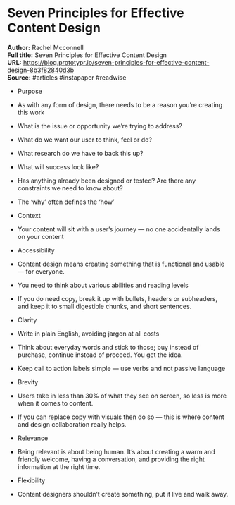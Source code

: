 # Seven Principles for Effective Content Design

**Author:** Rachel Mcconnell  
**Full title:** Seven Principles for Effective Content Design  
**URL:** https://blog.prototypr.io/seven-principles-for-effective-content-design-8b3f82840d3b  
**Source:** #articles #instapaper #readwise

- Purpose 
   
- As with any form of design, there needs to be a reason you’re creating this work 
   
- What is the issue or opportunity we’re trying to address? 
   
- What do we want our user to think, feel or do? 
   
- What research do we have to back this up? 
   
- What will success look like? 
   
- Has anything already been designed or tested?
  Are there any constraints we need to know about? 
   
- The ‘why’ often defines the ‘how’ 
   
- Context 
   
- Your content will sit with a user’s journey — no one accidentally lands on your content 
   
- Accessibility 
   
- Content design means creating something that is functional and usable — for everyone. 
   
- You need to think about various abilities and reading levels 
   
- If you do need copy, break it up with bullets, headers or subheaders, and keep it to small digestible chunks, and short sentences. 
   
- Clarity 
   
- Write in plain English, avoiding jargon at all costs 
   
- Think about everyday words and stick to those; buy instead of purchase, continue instead of proceed. You get the idea. 
   
- Keep call to action labels simple — use verbs and not passive language 
   
- Brevity 
   
- Users take in less than 30% of what they see on screen, so less is more when it comes to content. 
   
- If you can replace copy with visuals then do so — this is where content and design collaboration really helps. 
   
- Relevance 
   
- Being relevant is about being human. It’s about creating a warm and friendly welcome, having a conversation, and providing the right information at the right time. 
   
- Flexibility 
   
- Content designers shouldn’t create something, put it live and walk away. 
   
